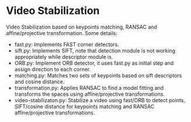 # Video Stabilization

Video Stabilization based on keypoints matching, RANSAC and affine/projective transformation. Some details:

* fast.py: Implements FAST corner detectors.
* sift.py: Implements SIFT, note that detection module is not working appropriately while descriptor module is.
* ORB.py: Implement ORB detector, it uses fast.py as initial step and assign direction to each corner.
* matching.py: Matches two sets of keypoints based on sift descriptors and cosine distance.
* transformation.py: Applies RANSAC to find a model fitting and transforms the spaces using affine/projective transformations.
* video-stabilizaton.py: Stabilize a video using fast/ORB to detect points, SIFT/cosine distance for keypoints matching and RANSAC affine/projective transformations.
